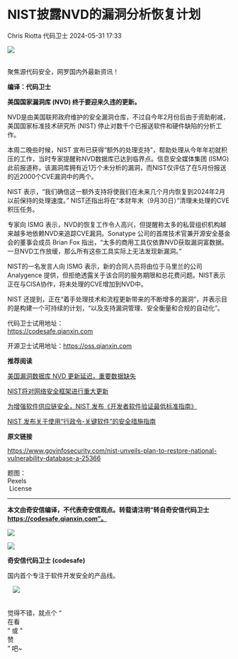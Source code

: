 #  NIST披露NVD的漏洞分析恢复计划   
Chris Riotta  代码卫士   2024-05-31 17:33  
  
![](https://mmbiz.qpic.cn/mmbiz_gif/Az5ZsrEic9ot90z9etZLlU7OTaPOdibteeibJMMmbwc29aJlDOmUicibIRoLdcuEQjtHQ2qjVtZBt0M5eVbYoQzlHiaw/640?wx_fmt=gif "")  
  
   
聚焦源代码安全，网罗国内外最新资讯！  
  
**编译：代码卫士**  
  
**美国国家漏洞库 (NVD) 终于要迎来久违的更新。**  
  
  
  
NVD是由美国联邦政府维护的安全漏洞仓库，不过自今年2月份后由于资助削减，美国国家标准技术研究所 (NIST) 停止对数千个已报送软件和硬件缺陷的分析工作。  
  
本周二晚些时候，NIST 宣布已获得“额外的处理支持”，帮助处理从今年年初就积压的工作，当时专家提醒称NVD数据库已达到临界点。信息安全媒体集团 (ISMG) 此前报道称，该漏洞库拥有近1万个未分析的漏洞，而NIST仅评估了在5月份报送的近2000个CVE漏洞中的两个。  
  
NIST 表示，“我们确信这一额外支持将使我们在未来几个月内恢复到2024年2月以前保持的处理速度。” NIST还指出将在“本财年末（9月30日）”清理未处理的CVE积压任务。  
  
专家向 ISMG 表示，NVD的恢复工作令人高兴，但提醒称太多的私营组织机构越来越多地依赖NVD来追踪CVE漏洞。Sonatype 公司的首席技术官兼开源安全基金会的董事会成员 Brian Fox 指出，“太多的商用工具仅依靠NVD获取漏洞富数据。一旦NVD工作放缓，那么所有这些工具实际上无法发现新漏洞。”  
  
NIST的一名发言人向 ISMG 表示，新的合同人员将由位于马里兰的公司 Analygence 提供，但拒绝透露关于该合同的服务期限和总花费问题。NIST表示正在与CISA协作，将未处理的CVE增加到NVD中。  
  
NIST 还提到，正在“着手处理技术和流程更新带来的不断增多的漏洞”，并表示目的是构建一个可持续的计划，“以及支持漏洞管理、安全衡量和合规的自动化”。  
  
  
  
代码卫士试用地址：  
https://codesafe.qianxin.com  
  
开源卫士试用地址：https://oss.qianxin.com  
  
  
  
  
  
  
  
  
  
  
**推荐阅读**  
  
[美国漏洞数据库 NVD 更新延迟，重要数据缺失](http://mp.weixin.qq.com/s?__biz=MzI2NTg4OTc5Nw==&mid=2247519101&idx=1&sn=efd912a58ea2760d4c838f44beca4e1d&chksm=ea94ba17dde3330173e2602d24e446aa2edb8b3987cd58fa334313fe369ee6b0c77ca9b6cd53&scene=21#wechat_redirect)  
  
  
[NIST将对网络安全框架进行重大更新](http://mp.weixin.qq.com/s?__biz=MzI2NTg4OTc5Nw==&mid=2247515742&idx=2&sn=38016823d53488d32a377edf6e9bd429&chksm=ea948f34dde30622745c586a9086447955467341a36480fddcfc3f631b929f55c2b7664a949b&scene=21#wechat_redirect)  
  
  
[为增强软件供应链安全，NIST 发布《开发者软件验证最低标准指南》](http://mp.weixin.qq.com/s?__biz=MzI2NTg4OTc5Nw==&mid=2247506705&idx=1&sn=65ab56297cafe11b387b0c852174cc8f&chksm=ea94ea7bdde3636da2c30c7e5cd7c29e2e28049717a00d19c21247459463d9b1bb139bba060d&scene=21#wechat_redirect)  
  
  
[NIST 发布关于使用“行政令-关键软件”的安全措施指南](http://mp.weixin.qq.com/s?__biz=MzI2NTg4OTc5Nw==&mid=2247506349&idx=1&sn=de0ec8e30d9d450d5c012cf6b04f56e2&chksm=ea94e8c7dde361d1855712b0293576d8dc6ec4b2bab7eb07bdcf6a1aeed7931720d627b4fbf7&scene=21#wechat_redirect)  
  
  
  
  
  
**原文链接**  
  
  
https://www.govinfosecurity.com/nist-unveils-plan-to-restore-national-vulnerability-database-a-25366  
  
  
题图：  
Pexels  
 License  
  
****  
**本文由奇安信编译，不代表奇安信观点。转载请注明“转自奇安信代码卫士 https://codesafe.qianxin.com”。**  
  
  
  
  
![](https://mmbiz.qpic.cn/mmbiz_jpg/oBANLWYScMSf7nNLWrJL6dkJp7RB8Kl4zxU9ibnQjuvo4VoZ5ic9Q91K3WshWzqEybcroVEOQpgYfx1uYgwJhlFQ/640?wx_fmt=jpeg "")  
  
![](https://mmbiz.qpic.cn/mmbiz_jpg/oBANLWYScMSN5sfviaCuvYQccJZlrr64sRlvcbdWjDic9mPQ8mBBFDCKP6VibiaNE1kDVuoIOiaIVRoTjSsSftGC8gw/640?wx_fmt=jpeg "")  
  
**奇安信代码卫士 (codesafe)**  
  
国内首个专注于软件开发安全的产品线。  
  
   ![](https://mmbiz.qpic.cn/mmbiz_gif/oBANLWYScMQ5iciaeKS21icDIWSVd0M9zEhicFK0rbCJOrgpc09iaH6nvqvsIdckDfxH2K4tu9CvPJgSf7XhGHJwVyQ/640?wx_fmt=gif "")  
  
   
觉得不错，就点个 “  
在看  
” 或 "  
赞  
” 吧~  
  

